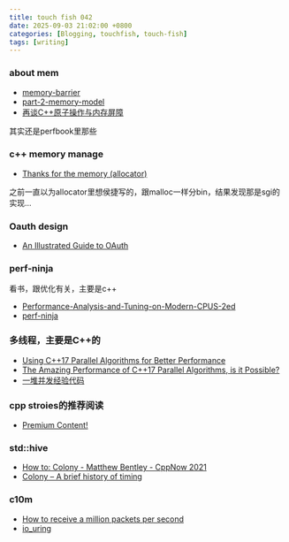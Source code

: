 ```yaml
---
title: touch fish 042
date: 2025-09-03 21:02:00 +0800
categories: [Blogging, touchfish, touch-fish]
tags: [writing]
---
```


### about mem

+ [memory-barrier](https://www.alibabacloud.com/blog/memory-model-and-synchronization-primitive---part-1-memory-barrier_597460)
+ [part-2-memory-model](https://www.alibabacloud.com/blog/memory-model-and-synchronization-primitive---part-2-memory-model_597461)
+ [再谈C++原子操作与内存屏障](https://blog.icysky.site/posts/revisiting-c++-atomic-operations-memory-orders-and-multithreaded-synchronization/)

其实还是perfbook里那些

### c++ memory manage

+ [Thanks for the memory (allocator)](https://blog.feabhas.com/2019/03/thanks-for-the-memory-allocator/)

之前一直以为allocator里想侯捷写的，跟malloc一样分bin，结果发现那是sgi的实现...

### Oauth design

+ [An Illustrated Guide to OAuth](https://www.ducktyped.org/p/an-illustrated-guide-to-oauth)

### perf-ninja

看书，跟优化有关，主要是c++

+ [Performance-Analysis-and-Tuning-on-Modern-CPUS-2ed](https://github.com/xiaoweiChen/Performance-Analysis-and-Tuning-on-Modern-CPUS-2ed)
+ [perf-ninja](https://github.com/dendibakh/perf-ninja)

### 多线程，主要是C++的

+ [Using C++17 Parallel Algorithms for Better Performance](https://devblogs.microsoft.com/cppblog/using-c17-parallel-algorithms-for-better-performance/)
+ [The Amazing Performance of C++17 Parallel Algorithms, is it Possible?](https://www.cppstories.com/2018/11/parallel-alg-perf/)
+ [一堆并发经验代码](https://github.com/linkxzhou/mylib/tree/master/c++/concurrency_server)

### cpp stroies的推荐阅读

+ [Premium Content!](https://www.cppstories.com/p/extra-patreon-content/)

### std::hive

+ [How to: Colony - Matthew Bentley - CppNow 2021](https://youtu.be/V6ZVUBhls38?si=87Db5Kry7QnRMGEo)
+ [Colony – A brief history of timing](https://arne-mertz.de/2021/02/colony-a-brief-history-of-timing/)

### c10m

+ [How to receive a million packets per second](https://blog.cloudflare.com/how-to-receive-a-million-packets/)
+ [io_uring](https://kernel.dk/io_uring.pdf)
